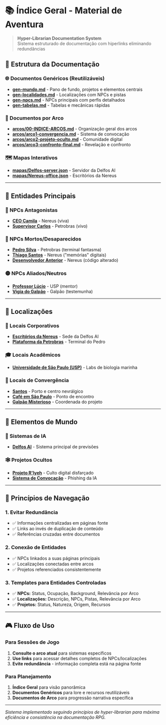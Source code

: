 # 📚 Índice Geral - Material de Aventura

> **Hyper-Librarian Documentation System**  
> Sistema estruturado de documentação com hiperlinks eliminando redundâncias

## 📂 Estrutura da Documentação

### 🌐 Documentos Genéricos (Reutilizáveis)
* **[gen-mundo.md](gen-mundo.md)** - Pano de fundo, projetos e elementos centrais
* **[gen-localidades.md](gen-localidades.md)** - Localizações com NPCs e pistas
* **[gen-npcs.md](gen-npcs.md)** - NPCs principais com perfis detalhados
* **[gen-tabelas.md](gen-tabelas.md)** - Tabelas e mecânicas rápidas

### 🎯 Documentos por Arco
* **[arcos/00-INDICE-ARCOS.md](arcos/00-INDICE-ARCOS.md)** - Organização geral dos arcos
* **[arcos/arco1-convergencia.md](arcos/arco1-convergencia.md)** - Sistema de convocação
* **[arcos/arco2-projeto-oculto.md](arcos/arco2-projeto-oculto.md)** - Comunidade digital
* **[arcos/arco3-confronto-final.md](arcos/arco3-confronto-final.md)** - Revelação e confronto

### 🗺️ Mapas Interativos
* **[mapas/Delfos-server.json](mapas/Delfos-server.json)** - Servidor da Delfos AI
* **[mapas/Nereus-office.json](mapas/Nereus-office.json)** - Escritórios da Nereus

---

## 👥 Entidades Principais

### 🔴 NPCs Antagonistas
* **[CEO Camila](gen-npcs.md#ceo-camila)** - Nereus (viva)
* **[Supervisor Carlos](gen-npcs.md#supervisor-carlos)** - Petrobras (vivo)

### 👻 NPCs Mortos/Desaparecidos
* **[Pedro Silva](gen-npcs.md#pedro-silva)** - Petrobras (terminal fantasma)
* **[Thiago Santos](gen-npcs.md#thiago-santos)** - Nereus ("memórias" digitais)
* **[Desenvolvedor Anterior](gen-npcs.md#desenvolvedor-anterior)** - Nereus (código alterado)

### 🟡 NPCs Aliados/Neutros
* **[Professor Lúcio](gen-npcs.md#professor-lúcio)** - USP (mentor)
* **[Vigia do Galpão](gen-npcs.md#vigia-do-galpão)** - Galpão (testemunha)

---

## 📍 Localizações

### 🏢 Locais Corporativos
* **[Escritórios da Nereus](gen-localidades.md#🏢-escritórios-da-nereus)** - Sede da Delfos AI
* **[Plataforma da Petrobras](gen-localidades.md#🛢️-plataforma-da-petrobras)** - Terminal do Pedro

### 🎓 Locais Acadêmicos
* **[Universidade de São Paulo (USP)](gen-localidades.md#🎓-universidade-de-são-paulo-usp)** - Labs de biologia marinha

### 🌊 Locais de Convergência
* **[Santos](gen-localidades.md#🌊-santos)** - Porto e centro nevrálgico
* **[Café em São Paulo](gen-localidades.md#🏭-café-em-são-paulo)** - Ponto de encontro
* **[Galpão Misterioso](gen-localidades.md#📦-galpão-misterioso)** - Coordenada do projeto

---

## 🔬 Elementos de Mundo

### 🤖 Sistemas de IA
* **[Delfos AI](gen-mundo.md#delfos-ai-oficial)** - Sistema principal de previsões

### 🕸️ Projetos Ocultos  
* **[Projeto R'lyeh](gen-mundo.md#projeto-rlyeh--culto-digital)** - Culto digital disfarçado
* **[Sistema de Convocação](gen-mundo.md#sistema-de-convocação)** - Phishing da IA

---

## 🔗 Princípios de Navegação

### 1. Evitar Redundância
- ✅ Informações centralizadas em páginas fonte
- ✅ Links ao invés de duplicação de conteúdo
- ✅ Referências cruzadas entre documentos

### 2. Conexão de Entidades
- ✅ NPCs linkados a suas páginas principais
- ✅ Localizações conectadas entre arcos
- ✅ Projetos referenciados consistentemente

### 3. Templates para Entidades Controladas
- ✅ **NPCs:** Status, Ocupação, Background, Relevância por Arco  
- ✅ **Localizações:** Descrição, NPCs, Pistas, Relevância por Arco
- ✅ **Projetos:** Status, Natureza, Origem, Recursos

---

## 🎮 Fluxo de Uso

### Para Sessões de Jogo
1. **Consulte o arco atual** para sistemas específicos
2. **Use links** para acessar detalhes completos de NPCs/localizações
3. **Evite redundância** - informação completa está na página fonte

### Para Planejamento
1. **Índice Geral** para visão panorâmica
2. **Documentos Genéricos** para lore e recursos reutilizáveis  
3. **Documentos de Arco** para progressão narrativa específica

---

*Sistema implementado seguindo princípios de hyper-librarian para máxima eficiência e consistência na documentação RPG.*
